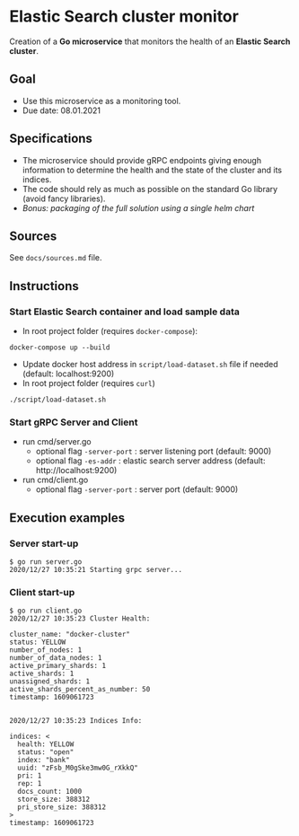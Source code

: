 # Elastic Search cluster monitor

Creation of a **Go microservice** that monitors the health of an **Elastic Search cluster**.

## Goal

- Use this microservice as a monitoring tool.
- Due date: 08.01.2021

## Specifications

- The microservice should provide gRPC endpoints giving enough information to determine the health and the state of the cluster and its indices.
- The code should rely as much as possible on the standard Go library (avoid fancy libraries).
- *Bonus: packaging of the full solution using a single helm chart*

## Sources

See `docs/sources.md` file.

## Instructions

### Start Elastic Search container and load sample data

- In root project folder (requires `docker-compose`):
```shell
docker-compose up --build
```
- Update docker host address in `script/load-dataset.sh` file if needed (default: localhost:9200)
- In root project folder (requires `curl`)
```shell
./script/load-dataset.sh
```

### Start gRPC Server and Client

- run cmd/server.go
    - optional flag `-server-port` : server listening port (default: 9000)
    - optional flag `-es-addr` : elastic search server address (default: http://localhost:9200)
- run cmd/client.go
    - optional flag `-server-port` : server port (default: 9000)
    
## Execution examples

### Server start-up
```shell
$ go run server.go
2020/12/27 10:35:21 Starting grpc server...
```
### Client start-up
```shell
$ go run client.go
2020/12/27 10:35:23 Cluster Health:

cluster_name: "docker-cluster"
status: YELLOW
number_of_nodes: 1
number_of_data_nodes: 1
active_primary_shards: 1
active_shards: 1
unassigned_shards: 1
active_shards_percent_as_number: 50
timestamp: 1609061723


2020/12/27 10:35:23 Indices Info:

indices: <
  health: YELLOW
  status: "open"
  index: "bank"
  uuid: "zFsb_M0gSke3mw0G_rXkkQ"
  pri: 1
  rep: 1
  docs_count: 1000
  store_size: 388312
  pri_store_size: 388312
>
timestamp: 1609061723

```


